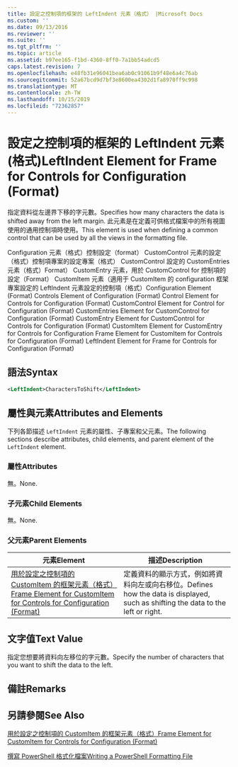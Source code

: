 ```yaml
---
title: 設定之控制項的框架的 LeftIndent 元素（格式） |Microsoft Docs
ms.custom: ''
ms.date: 09/13/2016
ms.reviewer: ''
ms.suite: ''
ms.tgt_pltfrm: ''
ms.topic: article
ms.assetid: b97ee165-f1bd-4360-8ff0-7a1bb54adcd5
caps.latest.revision: 7
ms.openlocfilehash: e48fb31e96041bea6ab0c91061b9f48e6a4c76ab
ms.sourcegitcommit: 52a67bcd9d7bf3e8600ea4302d1fa8970ff9c998
ms.translationtype: MT
ms.contentlocale: zh-TW
ms.lasthandoff: 10/15/2019
ms.locfileid: "72362857"
---
```

# <a name="leftindent-element-for-frame-for-controls-for-configuration-format"></a><span data-ttu-id="0dd18-102">設定之控制項的框架的 LeftIndent 元素 (格式)</span><span class="sxs-lookup"><span data-stu-id="0dd18-102">LeftIndent Element for Frame for Controls for Configuration (Format)</span></span>

<span data-ttu-id="0dd18-103">指定資料從左邊界下移的字元數。</span><span class="sxs-lookup"><span data-stu-id="0dd18-103">Specifies how many characters the data is shifted away from the left margin.</span></span> <span data-ttu-id="0dd18-104">此元素是在定義可供格式檔案中的所有視圖使用的通用控制項時使用。</span><span class="sxs-lookup"><span data-stu-id="0dd18-104">This element is used when defining a common control that can be used by all the views in the formatting file.</span></span>

<span data-ttu-id="0dd18-105">Configuration 元素（格式）控制設定（format） CustomControl 元素的設定（格式）控制項專案的設定專案（格式） CustomControl 設定的 CustomEntries 元素（格式）Format） CustomEntry 元素，用於 CustomControl for 控制項的設定（Format） CustomItem 元素（適用于 CustomItem 的 configuration 框架專案設定的 LeftIndent 元素設定的控制項（格式）</span><span class="sxs-lookup"><span data-stu-id="0dd18-105">Configuration Element (Format) Controls Element of Configuration (Format) Control Element for Controls for Configuration (Format) CustomControl Element for Control for Configuration (Format) CustomEntries Element for CustomControl for Configuration (Format) CustomEntry Element for CustomControl for Controls for Configuration (Format) CustomItem Element for CustomEntry for Controls for Configuration Frame Element for CustomItem for Controls for Configuration (Format) LeftIndent Element for Frame for Controls for Configuration (Format)</span></span>

## <a name="syntax"></a><span data-ttu-id="0dd18-106">語法</span><span class="sxs-lookup"><span data-stu-id="0dd18-106">Syntax</span></span>

```xml
<LeftIndent>CharactersToShift</LeftIndent>
```

## <a name="attributes-and-elements"></a><span data-ttu-id="0dd18-107">屬性與元素</span><span class="sxs-lookup"><span data-stu-id="0dd18-107">Attributes and Elements</span></span>

<span data-ttu-id="0dd18-108">下列各節描述 `LeftIndent` 元素的屬性、子專案和父元素。</span><span class="sxs-lookup"><span data-stu-id="0dd18-108">The following sections describe attributes, child elements, and parent element of the `LeftIndent` element.</span></span>

### <a name="attributes"></a><span data-ttu-id="0dd18-109">屬性</span><span class="sxs-lookup"><span data-stu-id="0dd18-109">Attributes</span></span>

<span data-ttu-id="0dd18-110">無。</span><span class="sxs-lookup"><span data-stu-id="0dd18-110">None.</span></span>

### <a name="child-elements"></a><span data-ttu-id="0dd18-111">子元素</span><span class="sxs-lookup"><span data-stu-id="0dd18-111">Child Elements</span></span>

<span data-ttu-id="0dd18-112">無。</span><span class="sxs-lookup"><span data-stu-id="0dd18-112">None.</span></span>

### <a name="parent-elements"></a><span data-ttu-id="0dd18-113">父元素</span><span class="sxs-lookup"><span data-stu-id="0dd18-113">Parent Elements</span></span>

|<span data-ttu-id="0dd18-114">元素</span><span class="sxs-lookup"><span data-stu-id="0dd18-114">Element</span></span>|<span data-ttu-id="0dd18-115">描述</span><span class="sxs-lookup"><span data-stu-id="0dd18-115">Description</span></span>|
|-------------|-----------------|
|[<span data-ttu-id="0dd18-116">用於設定之控制項的 CustomItem 的框架元素（格式）</span><span class="sxs-lookup"><span data-stu-id="0dd18-116">Frame Element for CustomItem for Controls for Configuration (Format)</span></span>](./frame-element-for-customitem-for-controls-for-configuration-format.md)|<span data-ttu-id="0dd18-117">定義資料的顯示方式，例如將資料向左或向右移位。</span><span class="sxs-lookup"><span data-stu-id="0dd18-117">Defines how the data is displayed, such as shifting the data to the left or right.</span></span>|

## <a name="text-value"></a><span data-ttu-id="0dd18-118">文字值</span><span class="sxs-lookup"><span data-stu-id="0dd18-118">Text Value</span></span>

<span data-ttu-id="0dd18-119">指定您想要將資料向左移位的字元數。</span><span class="sxs-lookup"><span data-stu-id="0dd18-119">Specify the number of characters that you want to shift the data to the left.</span></span>

## <a name="remarks"></a><span data-ttu-id="0dd18-120">備註</span><span class="sxs-lookup"><span data-stu-id="0dd18-120">Remarks</span></span>

## <a name="see-also"></a><span data-ttu-id="0dd18-121">另請參閱</span><span class="sxs-lookup"><span data-stu-id="0dd18-121">See Also</span></span>

[<span data-ttu-id="0dd18-122">用於設定之控制項的 CustomItem 的框架元素（格式）</span><span class="sxs-lookup"><span data-stu-id="0dd18-122">Frame Element for CustomItem for Controls for Configuration (Format)</span></span>](./frame-element-for-customitem-for-controls-for-configuration-format.md)

[<span data-ttu-id="0dd18-123">撰寫 PowerShell 格式化檔案</span><span class="sxs-lookup"><span data-stu-id="0dd18-123">Writing a PowerShell Formatting File</span></span>](./writing-a-powershell-formatting-file.md)
